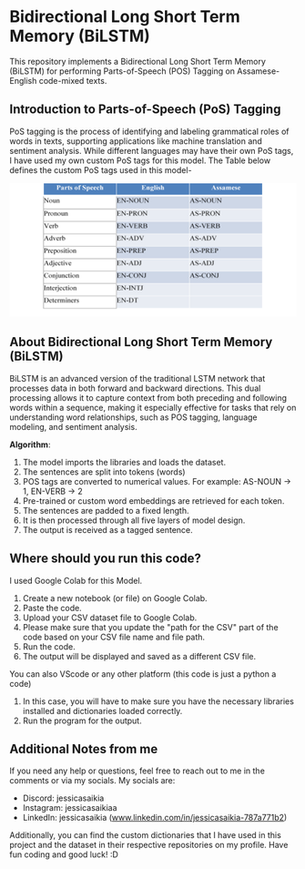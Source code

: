 # Bidirectional Long Short Term Memory (BiLSTM)
This repository implements a Bidirectional Long Short Term Memory (BiLSTM) for performing Parts-of-Speech (POS) Tagging on Assamese-English code-mixed texts.

## Introduction to Parts-of-Speech (PoS) Tagging
PoS tagging is the process of identifying and labeling grammatical roles of words in texts, supporting applications like machine translation and sentiment analysis. While different languages may have their own PoS tags, I have used my own custom PoS tags for this model. The Table below defines the custom PoS tags used in this model-

![Table](https://github.com/jessicasaikia/hidden-markov-model-HMM/blob/main/Custom%20PoS%20tags%20Table.png)

## About Bidirectional Long Short Term Memory (BiLSTM) 
BiLSTM is an advanced version of the traditional LSTM network that processes data in both forward and backward directions. This dual processing allows it to capture context from both preceding and following words within a sequence, making it especially effective for tasks that rely on understanding word relationships, such as POS tagging, language modeling, and sentiment analysis.

**Algorithm**:
1.	The model imports the libraries and loads the dataset.
2.	The sentences are split into tokens (words) 
3.	POS tags are converted to numerical values. For example: AS-NOUN → 1, EN-VERB → 2
4.	Pre-trained or custom word embeddings are retrieved for each token.
5.	The sentences are padded to a fixed length.
6.	It is then processed through all five layers of model design.
7.	The output is received as a tagged sentence. 

## Where should you run this code?
I used Google Colab for this Model.
1. Create a new notebook (or file) on Google Colab.
2. Paste the code.
3. Upload your CSV dataset file to Google Colab.
4. Please make sure that you update the "path for the CSV" part of the code based on your CSV file name and file path.
5. Run the code.
6. The output will be displayed and saved as a different CSV file.

You can also VScode or any other platform (this code is just a python a code)
1. In this case, you will have to make sure you have the necessary libraries installed and dictionaries loaded correctly.
2. Run the program for the output.
   
## Additional Notes from me
If you need any help or questions, feel free to reach out to me in the comments or via my socials. My socials are:
- Discord: jessicasaikia
- Instagram: jessicasaikiaa
- LinkedIn: jessicasaikia (www.linkedin.com/in/jessicasaikia-787a771b2)
  
Additionally, you can find the custom dictionaries that I have used in this project and the dataset in their respective repositories on my profile. Have fun coding and good luck! :D
